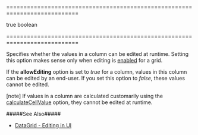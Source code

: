 <!--**
/*-------------------------------------------
    Auto-generated file. Do not modify.
-------------------------------------------

**-->
===========================================================================
<!--default-->true<!--/default-->
<!--type-->boolean<!--/type-->
===========================================================================

<!--shortDescription-->
Specifies whether the values in a column can be edited at runtime. Setting this option makes sense only when editing is [enabled](/Documentation/ApiReference/UI_Widgets/dxDataGrid/Configuration/editing/#allowUpdating) for a grid.
<!--/shortDescription-->

<!--fullDescription-->
If the **allowEditing** option is set to *true* for a column, values in this column can be edited by an end-user. If you set this option to *false*, these values cannot be edited.

[note] If values in a column are calculated customarily using the [calculateCellValue](/Documentation/ApiReference/UI_Widgets/dxDataGrid/Configuration/columns/#calculateCellValue) option, they cannot be edited at runtime.

#####See Also#####
- [DataGrid - Editing in UI](/Documentation/Guide/Widgets/DataGrid/Data_Editing/#Editing_in_UI)
<!--/fullDescription-->